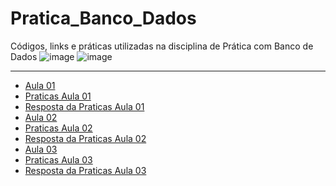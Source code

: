 # Pratica_Banco_Dados
Códigos, links e práticas utilizadas na disciplina de Prática com Banco de Dados
![image](https://user-images.githubusercontent.com/60752818/121784706-cc18c480-cb8b-11eb-8c46-fac7c7660fe8.png) ![image](https://user-images.githubusercontent.com/60752818/121784764-32054c00-cb8c-11eb-9de4-974857e84680.png)



---
* [Aula 01](https://github.com/marceloamaro/Pratica_BD/tree/main/Aula01)
* [Praticas Aula 01](https://github.com/marceloamaro/Pratica_BD/blob/main/Aula01/Praticas.md)
* [Resposta da Praticas Aula 01](https://github.com/marceloamaro/Pratica_BD/tree/main/Aula01/pratica_aula01)
* [Aula 02](https://github.com/marceloamaro/Pratica_BD/tree/main/Aula02)
* [Praticas Aula 02](https://github.com/marceloamaro/Pratica_BD/blob/main/Aula02/pratica02.md)
* [Resposta da Praticas Aula 02](https://github.com/marceloamaro/Pratica_BD/tree/main/Aula02/Praticas%20Aula%2002)
* [Aula 03](https://github.com/marceloamaro/Pratica_BD/tree/main/Aula03)
* [Praticas Aula 03](https://github.com/marceloamaro/Pratica_BD/blob/main/Aula03/Pr%C3%A1ticas-%20Aula03.md)
* [Resposta da Praticas Aula 03]()
